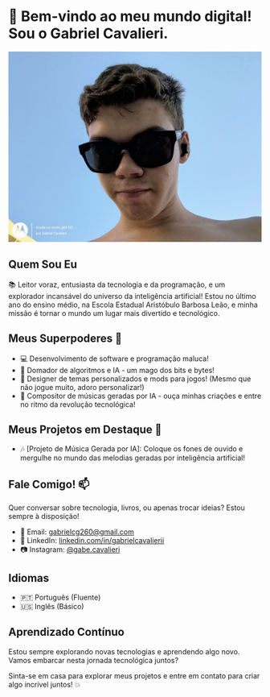 # 👋 Bem-vindo ao meu mundo digital! Sou o Gabriel Cavalieri. 

![Imagem de Gabriel Cavalieri](https://github.com/gabrielcavalieri/gabrielcavalieri/blob/main/IMG_20240503_160440445_HDR_AE.jpg)
## Quem Sou Eu

📚 Leitor voraz, entusiasta da tecnologia e da programação, e um explorador incansável do universo da inteligência artificial! Estou no último ano do ensino médio, na Escola Estadual Aristóbulo Barbosa Leão, e minha missão é tornar o mundo um lugar mais divertido e tecnológico.

## Meus Superpoderes 💪

- 💻 Desenvolvimento de software e programação maluca!
- 🤖 Domador de algoritmos e IA - um mago dos bits e bytes!
- 🎨 Designer de temas personalizados e mods para jogos! (Mesmo que não jogue muito, adoro personalizar!)
- 🎵 Compositor de músicas geradas por IA - ouça minhas criações e entre no ritmo da revolução tecnológica!

## Meus Projetos em Destaque 🚀

- 🎶 [Projeto de Música Gerada por IA]: Coloque os fones de ouvido e mergulhe no mundo das melodias geradas por inteligência artificial!

## Fale Comigo! 📫

Quer conversar sobre tecnologia, livros, ou apenas trocar ideias? Estou sempre à disposição!

- 📧 Email: gabrielcg260@gmail.com
- 🔗 LinkedIn: [linkedin.com/in/gabrielcavalierii](https://www.linkedin.com/in/gabrielcavalierii/)
- 📷 Instagram: [@gabe.cavalieri](https://www.instagram.com/gabe.cavalieri)

## Idiomas

- 🇵🇹 Português (Fluente)
- 🇺🇸 Inglês (Básico)

## Aprendizado Contínuo

Estou sempre explorando novas tecnologias e aprendendo algo novo. Vamos embarcar nesta jornada tecnológica juntos?

Sinta-se em casa para explorar meus projetos e entre em contato para criar algo incrível juntos! 💥
